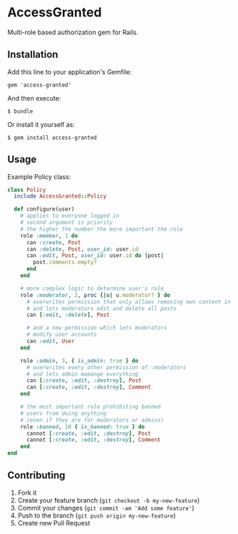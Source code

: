 # AccessGranted

Multi-role based authorization gem for Rails.

## Installation

Add this line to your application's Gemfile:

    gem 'access-granted'

And then execute:

    $ bundle

Or install it yourself as:

    $ gem install access-granted

## Usage

Example Policy class:

```ruby
class Policy
  include AccessGranted::Policy

  def configure(user)
    # applies to everyone logged in
    # second argument is priority
    # the higher the number the more important the role
    role :member, 1 do
      can :create, Post
      can :delete, Post, user_id: user.id
      can :edit, Post, user_id: user.id do |post|
        post.comments.empty?
      end
    end

    # more complex logic to determine user's role
    role :moderator, 2, proc {|u| u.moderator? } do
      # overwrites permission that only allows removing own content in :member
      # and lets moderators edit and delete all posts
      can [:edit, :delete], Post

      # and a new permission which lets moderators
      # modify user accounts
      can :edit, User
    end

    role :admin, 3, { is_admin: true } do
      # overwrites every other permission of :moderators
      # and lets admin mamange everything
      can [:create, :edit, :destroy], Post
      can [:create, :edit, :destroy], Comment
    end

    # the most important role prohibiting banned
    # users from doing anything
    # (even if they are for moderators or admins)
    role :banned, 10 { is_banned: true } do
      cannot [:create, :edit, :destroy], Post
      cannot [:create, :edit, :destroy], Comment
    end
end
```

## Contributing

1. Fork it
2. Create your feature branch (`git checkout -b my-new-feature`)
3. Commit your changes (`git commit -am 'Add some feature'`)
4. Push to the branch (`git push origin my-new-feature`)
5. Create new Pull Request
